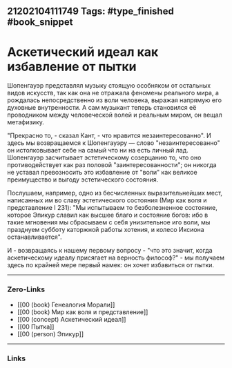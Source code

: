 21202104111749
Tags: #type_finished #book_snippet
---
# Аскетический идеал как избавление от пытки

Шопенгауэр представлял музыку стоящую особняком от остальных видов искусств, так как она не отражала феномены реального мира, а рождалась непосредственно из воли человека, выражая напрямую его духовные внутренности. А сам музыкант теперь становился её проводником между человеческой волей и реальным миром, он вещал метафизику. 

"Прекрасно то, - сказал Кант, - что нравится незаинтересованно".  И здесь мы возвращаемся к Шопенгауэру — слово "незаинтересованно" он истолковывает себе на самый что ни на есть личный лад. Шопенгауэр засчитывает эстетическому созерцанию то, что оно противодействует как раз половой "заинтересованности"; он никогда не уставал превозносить это избавление от "воли" как великое преимущество и выгоду эстетического состояния.

Послушаем, например, одно из бесчисленных выразительнейших мест, написанных им во славу эстетического состояния (Мир как воля и представление I 231): "Мы испытываем то безболезненное состояние, которое Эпикур славил как высшее благо и состояние богов: ибо в такие мгновения мы сбрасываем с себя унизительное иго воли, мы празднуем субботу каторжной работы хотения, и колесо Иксиона останавливается". 

И - возвращаясь к нашему первому вопросу - "что это значит, когда аскетическому идеалу присягает на верность философ?" - мы получаем здесь по крайней мере первый намек: он хочет избавиться от пытки.

---
### Zero-Links
- [[00 (book) Генеалогия Морали]]
- [[00 (book) Мир как воля и представление]]
- [[00 (concept) Аскетический идеал]]
- [[00 Пытка]]
- [[00 (person) Эпикур]]
---
### Links